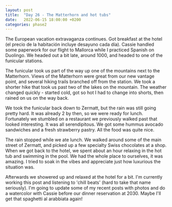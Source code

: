 ```yaml
---
layout: post
title:  "Day 26 - The Matterhorn and hot tubs"
date:   2022-06-15 18:00:00 +0200
categories: phase2
---
```


The European vacation extravaganza continues. Got breakfast at the hotel (el precio de la habitación
incluye desayuno cada día). Cassie handled some paperwork for our flight to Mallorca while I practiced
Spanish on Duolingo. We headed out a bit late, around 1000, and headed to one of the funicular stations.

The funicular took us part of the way up one of the mountains next to the Matterhorn. Views of the Matterhorn
were great from our new vantage point, and several hiking trails branched off from the station. We took a shorter hike
that took us past two of the lakes on the mountain. The weather changed quickly - started cold, got so hot I had to change
into shorts, then rained on us on the way back.

We took the funicular back down to Zermatt, but the rain was still going pretty hard. It was already 2 by then,
so we were ready for lunch. Fortunately we stumbled on a restaurant we previously walked past that looked interesting.
It was all serendipitous. We got some hummus avocado sandwiches and a fresh strawberry pastry. All the food was quite nice.

The rain stopped while we ate lunch. We walked around some of the main street of Zermatt, and picked up a few specialty Swiss
chocolates at a shop. When we got back to the hotel, we spent about an hour relaxing in the hot tub and swimming in the pool.
We had the whole place to ourselves, it was amazing. I tried to soak in the vibes and appreciate just how luxurious the situation
was.

Afterwards we showered up and relaxed at the hotel for a bit. I'm currently working this post and listening to 'chill beats'
(hard to take that name seriously). I'm going to update some of my recent posts with photos and do a watercolor with Cassie
before our dinner reservation at 2030. Maybe I'll get that spaghetti al arabbiata again!
